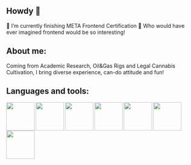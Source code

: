 ## Howdy 👋

🌱 I’m currently finishing META Frontend Certification
🤔 Who would have ever imagined frontend would be so interesting!

## About me:
Coming from Academic Research, Oil&Gas Rigs and Legal Cannabis Cultivation, 
I bring diverse experience, can-do attitude and fun!

## Languages and tools:
<img src="https://cdn.jsdelivr.net/gh/devicons/devicon/icons/html5/html5-plain.svg" width="75px" align="left" />
<img src="https://cdn.jsdelivr.net/gh/devicons/devicon/icons/css3/css3-plain.svg" width="75px" align="left" />
<img src="https://cdn.jsdelivr.net/gh/devicons/devicon/icons/javascript/javascript-plain.svg" width="75px" align="left" />
<img src="https://cdn.jsdelivr.net/gh/devicons/devicon/icons/git/git-plain.svg" width="75px" align="left" />
<img src="https://cdn.jsdelivr.net/gh/devicons/devicon/icons/figma/figma-original.svg" width="75px" align="left" />
<img src="https://cdn.jsdelivr.net/gh/devicons/devicon/icons/tailwindcss/tailwindcss-plain.svg" width="75px" align="left" />
<img src="https://cdn.jsdelivr.net/gh/devicons/devicon/icons/react/react-original.svg" width="75px" align="left" />
          
          
          
          

<!--
**NPotokin/NPotokin** is a ✨ _special_ ✨ repository because its `README.md` (this file) appears on your GitHub profile.

Here are some ideas to get you started:

- 🔭 I’m currently working on ...
- 🌱 I’m currently learning ...
- 👯 I’m looking to collaborate on ...
- 🤔 I’m looking for help with ...
- 💬 Ask me about ...
- 📫 How to reach me: ...
- 😄 Pronouns: ...
- ⚡ Fun fact: ...
-->
